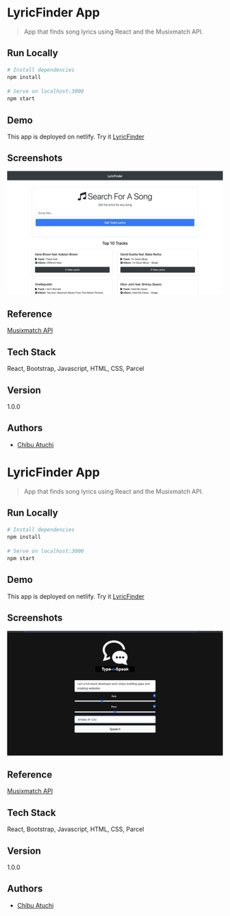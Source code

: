 # LyricFinder App

> App that finds song lyrics using React and the Musixmatch API.

## Run Locally

```bash
# Install dependencies
npm install

# Serve on localhost:3000
npm start
```

## Demo

This app is deployed on netlify. Try it [LyricFinder](https://adorable-medovik-467b6b.netlify.app/)

## Screenshots

![App Screenshot](https://github.com/catuchi/lyric_finder/blob/main/public/lyric_finder_screenshot.png?raw=true)

## Reference

[Musixmatch API](https://developer.musixmatch.com/)

## Tech Stack

React, Bootstrap, Javascript, HTML, CSS, Parcel

## Version

1.0.0

## Authors

- [Chibu Atuchi](https://www.github.com/catuchi)

# LyricFinder App

> App that finds song lyrics using React and the Musixmatch API.

## Run Locally

```bash
# Install dependencies
npm install

# Serve on localhost:3000
npm start
```

## Demo

This app is deployed on netlify. Try it [LyricFinder](https://whimsical-cobbler-7797c5.netlify.app/)

## Screenshots

![App Screenshot](https://raw.githubusercontent.com/catuchi/TextToSpeech/main/dist/img/App%20Screenshot.png)

## Reference

[Musixmatch API](https://developer.musixmatch.com/)

## Tech Stack

React, Bootstrap, Javascript, HTML, CSS, Parcel

## Version

1.0.0

## Authors

- [Chibu Atuchi](https://www.github.com/catuchi)
